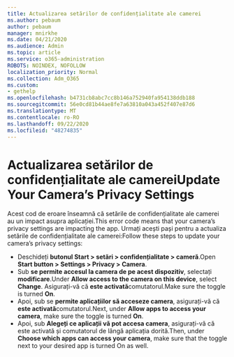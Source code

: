 ```yaml
---
title: Actualizarea setărilor de confidențialitate ale camerei
ms.author: pebaum
author: pebaum
manager: mnirkhe
ms.date: 04/21/2020
ms.audience: Admin
ms.topic: article
ms.service: o365-administration
ROBOTS: NOINDEX, NOFOLLOW
localization_priority: Normal
ms.collection: Adm_O365
ms.custom:
- gethelp
ms.openlocfilehash: b4731cb8abc7cc8b146a752940fa954138ddb188
ms.sourcegitcommit: 56e0cd81b44ae8fe7a63810a043a452f407e87d6
ms.translationtype: MT
ms.contentlocale: ro-RO
ms.lasthandoff: 09/22/2020
ms.locfileid: "48274835"
---
```

# <a name="update-your-cameras-privacy-settings"></a><span data-ttu-id="ae266-102">Actualizarea setărilor de confidențialitate ale camerei</span><span class="sxs-lookup"><span data-stu-id="ae266-102">Update Your Camera’s Privacy Settings</span></span>

<span data-ttu-id="ae266-103">Acest cod de eroare înseamnă că setările de confidențialitate ale camerei au un impact asupra aplicației.</span><span class="sxs-lookup"><span data-stu-id="ae266-103">This error code means that your camera’s privacy settings are impacting the app.</span></span> <span data-ttu-id="ae266-104">Urmați acești pași pentru a actualiza setările de confidențialitate ale camerei:</span><span class="sxs-lookup"><span data-stu-id="ae266-104">Follow these steps to update your camera’s privacy settings:</span></span>

- <span data-ttu-id="ae266-105">Deschideți **butonul Start > setări > confidențialitate > cameră**.</span><span class="sxs-lookup"><span data-stu-id="ae266-105">Open **Start button > Settings > Privacy > Camera**.</span></span>
- <span data-ttu-id="ae266-106">Sub **se permite accesul la camera de pe acest dispozitiv**, selectați **modificare**.</span><span class="sxs-lookup"><span data-stu-id="ae266-106">Under **Allow access to the camera on this device**, select **Change**.</span></span> <span data-ttu-id="ae266-107">Asigurați-vă că **este activată**comutatorul.</span><span class="sxs-lookup"><span data-stu-id="ae266-107">Make sure the toggle is turned **On**.</span></span>
- <span data-ttu-id="ae266-108">Apoi, sub se **permite aplicațiilor să acceseze camera**, asigurați-vă că **este activată**comutatorul.</span><span class="sxs-lookup"><span data-stu-id="ae266-108">Next, under **Allow apps to access your camera**, make sure the toggle is turned **On**.</span></span>
- <span data-ttu-id="ae266-109">Apoi, sub **Alegeți ce aplicații vă pot accesa camera**, asigurați-vă că este activată și comutatorul de lângă aplicația dorită.</span><span class="sxs-lookup"><span data-stu-id="ae266-109">Then, under **Choose which apps can access your camera**, make sure that the toggle next to your desired app is turned On as well.</span></span>
